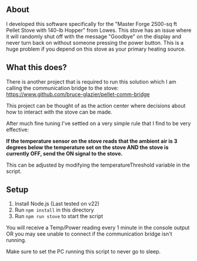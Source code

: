 ## About

I developed this software specifically for the "Master Forge 2500-sq ft Pellet Stove with 140-lb Hopper" from Lowes. This stove has an issue where it will randomly shut off with the message "Goodbye" on the display and never turn back on without someone pressing the power button. This is a huge problem if you depend on this stove as your primary heating source.

## What this does?

There is another project that is required to run this solution which I am calling the communication bridge to the stove: https://www.github.com/bruce-glazier/pellet-comm-bridge

This project can be thought of as the action center where decisions about how to interact with the stove can be made. 

After much fine tuning I've settled on a very simple rule that I find to be very effective:

**If the temperature sensor on the stove reads that the ambient air is 3 degrees below the temperature set on the stove AND the stove is currently OFF, send the ON signal to the stove.**

This can be adjusted by modifying the temperatureThreshold variable in the script.

## Setup

1. Install Node.js (Last tested on v22)
1. Run `npm install` in this directory
1. Run `npm run stove` to start the script

You will receive a Temp/Power reading every 1 minute in the console output OR you may see unable to connect if the communication bridge isn't running. 

Make sure to set the PC running this script to never go to sleep.



